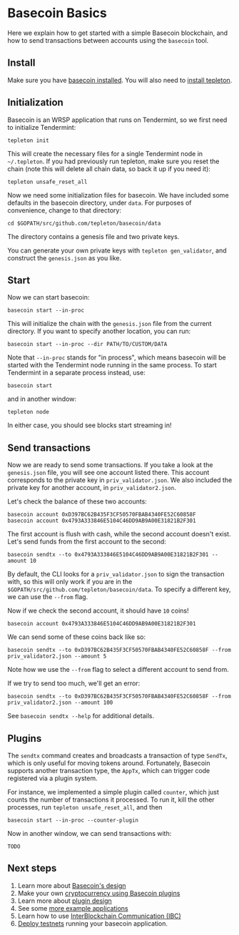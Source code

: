 # Basecoin Basics

Here we explain how to get started with a simple Basecoin blockchain, and how to send transactions between accounts using the `basecoin` tool.

## Install

Make sure you have [basecoin installed](install.md).
You will also need to [install tepleton](https://tepleton.com/intro/getting-started/download).

## Initialization

Basecoin is an WRSP application that runs on Tendermint, so we first need to initialize Tendermint:

```
tepleton init
```

This will create the necessary files for a single Tendermint node in `~/.tepleton`.
If you had previously run tepleton, make sure you reset the chain
(note this will delete all chain data, so back it up if you need it):

```
tepleton unsafe_reset_all
```

Now we need some initialization files for basecoin.
We have included some defaults in the basecoin directory, under `data`.
For purposes of convenience, change to that directory:

```
cd $GOPATH/src/github.com/tepleton/basecoin/data
```

The directory contains a genesis file and two private keys.

You can generate your own private keys with `tepleton gen_validator`, 
and construct the `genesis.json` as you like.

## Start

Now we can start basecoin:

```
basecoin start --in-proc
```

This will initialize the chain with the `genesis.json` file from the current directory.  If you want to specify another location, you can run:

```
basecoin start --in-proc --dir PATH/TO/CUSTOM/DATA
```

Note that `--in-proc` stands for "in process", which means 
basecoin will be started with the Tendermint node running in the same process.
To start Tendermint in a separate process instead, use:

```
basecoin start
```

and in another window:

```
tepleton node
```

In either case, you should see blocks start streaming in!

## Send transactions

Now we are ready to send some transactions.
If you take a look at the `genesis.json` file, you will see one account listed there.
This account corresponds to the private key in `priv_validator.json`.
We also included the private key for another account, in `priv_validator2.json`.

Let's check the balance of these two accounts:

```
basecoin account 0xD397BC62B435F3CF50570FBAB4340FE52C60858F
basecoin account 0x4793A333846E5104C46DD9AB9A00E31821B2F301
```

The first account is flush with cash, while the second account doesn't exist.
Let's send funds from the first account to the second:

```
basecoin sendtx --to 0x4793A333846E5104C46DD9AB9A00E31821B2F301 --amount 10
```

By default, the CLI looks for a `priv_validator.json` to sign the transaction with,
so this will only work if you are in the `$GOPATH/src/github.com/tepleton/basecoin/data`.
To specify a different key, we can use the `--from` flag.

Now if we check the second account, it should have `10` coins!

```
basecoin account 0x4793A333846E5104C46DD9AB9A00E31821B2F301
```

We can send some of these coins back like so:

```
basecoin sendtx --to 0xD397BC62B435F3CF50570FBAB4340FE52C60858F --from priv_validator2.json --amount 5
```

Note how we use the `--from` flag to select a different account to send from.

If we try to send too much, we'll get an error:

```
basecoin sendtx --to 0xD397BC62B435F3CF50570FBAB4340FE52C60858F --from priv_validator2.json --amount 100
```

See `basecoin sendtx --help` for additional details.

## Plugins


The `sendtx` command creates and broadcasts a transaction of type `SendTx`,
which is only useful for moving tokens around.
Fortunately, Basecoin supports another transaction type, the `AppTx`, 
which can trigger code registered via a plugin system.

For instance, we implemented a simple plugin called `counter`, 
which just counts the number of transactions it processed.
To run it, kill the other processes, run `tepleton unsafe_reset_all`, and then 

```
basecoin start --in-proc --counter-plugin
```

Now in another window, we can send transactions with:

```
TODO
```

## Next steps

1. Learn more about [Basecoin's design](basecoin-design.md)
1. Make your own [cryptocurrency using Basecoin plugins](example-counter.md)
1. Learn more about [plugin design](plugin-design.md)
1. See some [more example applications](more-examples.md)
1. Learn how to use [InterBlockchain Communication (IBC)](ibc.md)
1. [Deploy testnets](deployment.md) running your basecoin application.
